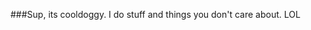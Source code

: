 ###Sup, its cooldoggy. I do stuff and things you don't care about. LOL

<!--
**cooldoggy/cooldoggy** is a ✨ _special_ ✨ repository because its `README.md` (this file) appears on your GitHub profile.



